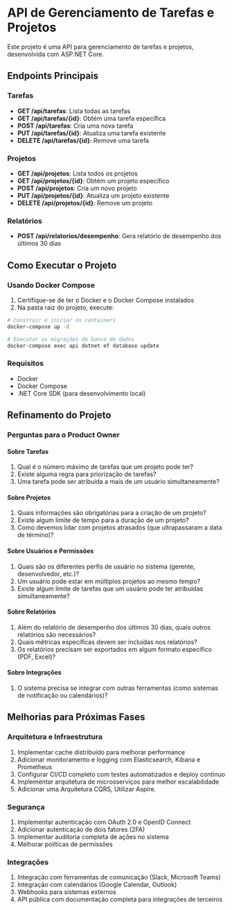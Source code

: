 # API de Gerenciamento de Tarefas e Projetos

Este projeto é uma API para gerenciamento de tarefas e projetos, desenvolvida com ASP.NET Core.

## Endpoints Principais

### Tarefas
- **GET /api/tarefas**: Lista todas as tarefas
- **GET /api/tarefas/{id}**: Obtém uma tarefa específica
- **POST /api/tarefas**: Cria uma nova tarefa
- **PUT /api/tarefas/{id}**: Atualiza uma tarefa existente
- **DELETE /api/tarefas/{id}**: Remove uma tarefa

### Projetos
- **GET /api/projetos**: Lista todos os projetos
- **GET /api/projetos/{id}**: Obtém um projeto específico
- **POST /api/projetos**: Cria um novo projeto
- **PUT /api/projetos/{id}**: Atualiza um projeto existente
- **DELETE /api/projetos/{id}**: Remove um projeto

### Relatórios
- **POST /api/relatorios/desempenho**: Gera relatório de desempenho dos últimos 30 dias

## Como Executar o Projeto

### Usando Docker Compose

1. Certifique-se de ter o Docker e o Docker Compose instalados
2. Na pasta raiz do projeto, execute:

```bash
# Construir e iniciar os containers
docker-compose up -d

# Executar as migrações do banco de dados
docker-compose exec api dotnet ef database update
```
### Requisitos
- Docker
- Docker Compose
- .NET Core SDK (para desenvolvimento local)


## Refinamento do Projeto

### Perguntas para o Product Owner

#### Sobre Tarefas
1. Qual é o número máximo de tarefas que um projeto pode ter?
4. Existe alguma regra para priorização de tarefas?
5. Uma tarefa pode ser atribuída a mais de um usuário simultaneamente?

#### Sobre Projetos
1. Quais informações são obrigatórias para a criação de um projeto?
3. Existe algum limite de tempo para a duração de um projeto?
4. Como devemos lidar com projetos atrasados (que ultrapassaram a data de término)?

#### Sobre Usuários e Permissões
1. Quais são os diferentes perfis de usuário no sistema (gerente, desenvolvedor, etc.)?
3. Um usuário pode estar em múltiplos projetos ao mesmo tempo?
4. Existe algum limite de tarefas que um usuário pode ter atribuídas simultaneamente?

#### Sobre Relatórios
1. Além do relatório de desempenho dos últimos 30 dias, quais outros relatórios são necessários?
2. Quais métricas específicas devem ser incluídas nos relatórios?
3. Os relatórios precisam ser exportados em algum formato específico (PDF, Excel)?

#### Sobre Integrações
1. O sistema precisa se integrar com outras ferramentas (como sistemas de notificação ou calendários)?


## Melhorias para Próximas Fases

### Arquitetura e Infraestrutura
1. Implementar cache distribuído para melhorar performance
2. Adicionar monitoramento e logging com Elasticsearch, Kibana e Prometheus
3. Configurar CI/CD completo com testes automatizados e deploy contínuo
4. Implementar arquitetura de microsserviços para melhor escalabilidade
5. Adicionar uma Arquitetura CQRS, Utilizar Aspire.

### Segurança
1. Implementar autenticação com OAuth 2.0 e OpenID Connect
2. Adicionar autenticação de dois fatores (2FA)
3. Implementar auditoria completa de ações no sistema
4. Melhorar políticas de permissões

### Integrações
1. Integração com ferramentas de comunicação (Slack, Microsoft Teams)
2. Integração com calendários (Google Calendar, Outlook)
3. Webhooks para sistemas externos
4. API pública com documentação completa para integrações de terceiros

